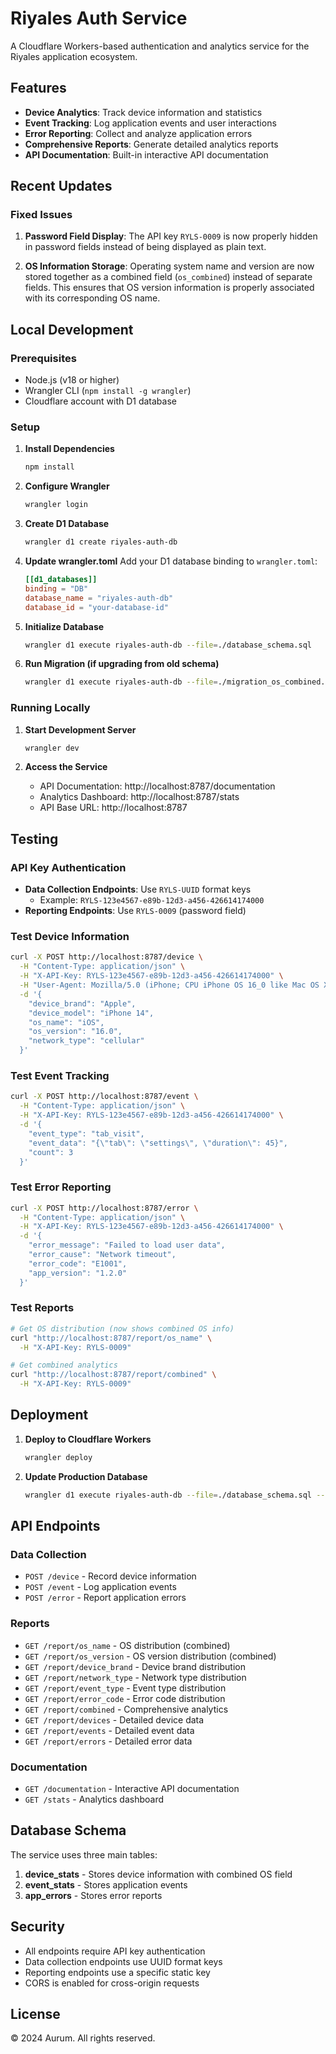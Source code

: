# Riyales Auth Service

A Cloudflare Workers-based authentication and analytics service for the Riyales application ecosystem.

## Features

- **Device Analytics**: Track device information and statistics
- **Event Tracking**: Log application events and user interactions
- **Error Reporting**: Collect and analyze application errors
- **Comprehensive Reports**: Generate detailed analytics reports
- **API Documentation**: Built-in interactive API documentation

## Recent Updates

### Fixed Issues

1. **Password Field Display**: The API key `RYLS-0009` is now properly hidden in password fields instead of being displayed as plain text.

2. **OS Information Storage**: Operating system name and version are now stored together as a combined field (`os_combined`) instead of separate fields. This ensures that OS version information is properly associated with its corresponding OS name.

## Local Development

### Prerequisites

- Node.js (v18 or higher)
- Wrangler CLI (`npm install -g wrangler`)
- Cloudflare account with D1 database

### Setup

1. **Install Dependencies**
   ```bash
   npm install
   ```

2. **Configure Wrangler**
   ```bash
   wrangler login
   ```

3. **Create D1 Database**
   ```bash
   wrangler d1 create riyales-auth-db
   ```

4. **Update wrangler.toml**
   Add your D1 database binding to `wrangler.toml`:
   ```toml
   [[d1_databases]]
   binding = "DB"
   database_name = "riyales-auth-db"
   database_id = "your-database-id"
   ```

5. **Initialize Database**
   ```bash
   wrangler d1 execute riyales-auth-db --file=./database_schema.sql
   ```

6. **Run Migration (if upgrading from old schema)**
   ```bash
   wrangler d1 execute riyales-auth-db --file=./migration_os_combined.sql
   ```

### Running Locally

1. **Start Development Server**
   ```bash
   wrangler dev
   ```

2. **Access the Service**
   - API Documentation: http://localhost:8787/documentation
   - Analytics Dashboard: http://localhost:8787/stats
   - API Base URL: http://localhost:8787

## Testing

### API Key Authentication

- **Data Collection Endpoints**: Use `RYLS-UUID` format keys
  - Example: `RYLS-123e4567-e89b-12d3-a456-426614174000`
- **Reporting Endpoints**: Use `RYLS-0009` (password field)

### Test Device Information

```bash
curl -X POST http://localhost:8787/device \
  -H "Content-Type: application/json" \
  -H "X-API-Key: RYLS-123e4567-e89b-12d3-a456-426614174000" \
  -H "User-Agent: Mozilla/5.0 (iPhone; CPU iPhone OS 16_0 like Mac OS X)" \
  -d '{
    "device_brand": "Apple",
    "device_model": "iPhone 14",
    "os_name": "iOS",
    "os_version": "16.0",
    "network_type": "cellular"
  }'
```

### Test Event Tracking

```bash
curl -X POST http://localhost:8787/event \
  -H "Content-Type: application/json" \
  -H "X-API-Key: RYLS-123e4567-e89b-12d3-a456-426614174000" \
  -d '{
    "event_type": "tab_visit",
    "event_data": "{\"tab\": \"settings\", \"duration\": 45}",
    "count": 3
  }'
```

### Test Error Reporting

```bash
curl -X POST http://localhost:8787/error \
  -H "Content-Type: application/json" \
  -H "X-API-Key: RYLS-123e4567-e89b-12d3-a456-426614174000" \
  -d '{
    "error_message": "Failed to load user data",
    "error_cause": "Network timeout",
    "error_code": "E1001",
    "app_version": "1.2.0"
  }'
```

### Test Reports

```bash
# Get OS distribution (now shows combined OS info)
curl "http://localhost:8787/report/os_name" \
  -H "X-API-Key: RYLS-0009"

# Get combined analytics
curl "http://localhost:8787/report/combined" \
  -H "X-API-Key: RYLS-0009"
```

## Deployment

1. **Deploy to Cloudflare Workers**
   ```bash
   wrangler deploy
   ```

2. **Update Production Database**
   ```bash
   wrangler d1 execute riyales-auth-db --file=./database_schema.sql --remote
   ```

## API Endpoints

### Data Collection
- `POST /device` - Record device information
- `POST /event` - Log application events
- `POST /error` - Report application errors

### Reports
- `GET /report/os_name` - OS distribution (combined)
- `GET /report/os_version` - OS version distribution (combined)
- `GET /report/device_brand` - Device brand distribution
- `GET /report/network_type` - Network type distribution
- `GET /report/event_type` - Event type distribution
- `GET /report/error_code` - Error code distribution
- `GET /report/combined` - Comprehensive analytics
- `GET /report/devices` - Detailed device data
- `GET /report/events` - Detailed event data
- `GET /report/errors` - Detailed error data

### Documentation
- `GET /documentation` - Interactive API documentation
- `GET /stats` - Analytics dashboard

## Database Schema

The service uses three main tables:

1. **device_stats** - Stores device information with combined OS field
2. **event_stats** - Stores application events
3. **app_errors** - Stores error reports

## Security

- All endpoints require API key authentication
- Data collection endpoints use UUID format keys
- Reporting endpoints use a specific static key
- CORS is enabled for cross-origin requests

## License

© 2024 Aurum. All rights reserved. 